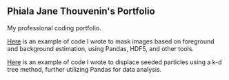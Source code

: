 ## Phiala Jane Thouvenin's Portfolio

My professional coding portfolio.

[Here](surface_masking_demo.md) is an example of code I wrote to mask images based on foreground and background estimation, using Pandas, HDF5, and other tools.

[Here](particle_displacer_demo.md) is an example of code I wrote to displace seeded particles using a k-d tree method, further utilizing Pandas for data analysis. 